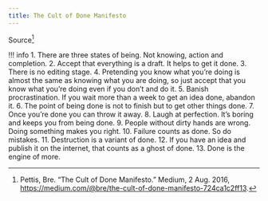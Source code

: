 ```yaml
---
title: The Cult of Done Manifesto
---
```



Source[^1]

!!! info
    1. There are three states of being. Not knowing, action and completion.
    2. Accept that everything is a draft. It helps to get it done.
    3. There is no editing stage.
    4. Pretending you know what you’re doing is almost the same as knowing what
    you are doing, so just accept that you know what you’re doing even if you
    don’t and do it.
    5. Banish procrastination. If you wait more than a week to get an idea done,
    abandon it.
    6. The point of being done is not to finish but to get other things done.
    7. Once you’re done you can throw it away.
    8. Laugh at perfection. It’s boring and keeps you from being done.
    9. People without dirty hands are wrong. Doing something makes you right.
    10. Failure counts as done. So do mistakes.
    11. Destruction is a variant of done.
    12. If you have an idea and publish it on the internet, that counts as a
    ghost of done.
    13. Done is the engine of more.

[^1]: Pettis, Bre. “The Cult of Done Manifesto.” Medium, 2 Aug. 2016,
<https://medium.com/@bre/the-cult-of-done-manifesto-724ca1c2ff13>.
